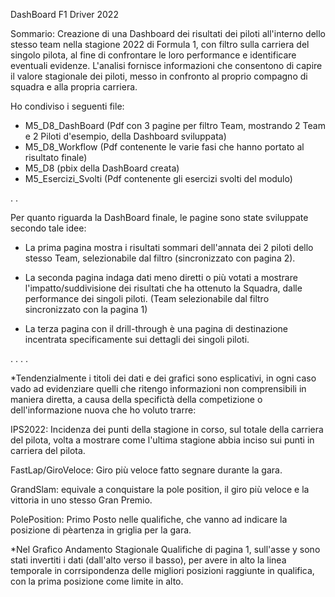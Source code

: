 DashBoard F1 Driver 2022

Sommario:
Creazione di una Dashboard dei risultati dei piloti all'interno dello stesso team nella stagione 2022 di Formula 1, con filtro sulla carriera del singolo pilota, al fine di confrontare le loro performance e identificare eventuali evidenze.
L'analisi fornisce informazioni che consentono di capire il valore stagionale dei piloti, messo in confronto al proprio compagno di squadra e alla propria carriera.

Ho condiviso i seguenti file:

- M5_D8_DashBoard    (Pdf con 3 pagine per filtro Team, mostrando 2 Team e 2 Piloti d'esempio, della Dashboard sviluppata)
- M5_D8_Workflow     (Pdf contenente le varie fasi che hanno portato al risultato finale)
- M5_D8        (pbix della DashBoard creata)
- M5_Esercizi_Svolti   (Pdf contenente gli esercizi svolti del modulo)

.
.

Per quanto riguarda la DashBoard finale, le pagine sono state sviluppate secondo tale idee:

- La prima pagina mostra i risultati sommari dell'annata dei 2 piloti dello stesso Team, selezionabile dal filtro (sincronizzato con pagina 2).

- La seconda pagina indaga dati meno diretti o più votati a mostrare l'impatto/suddivisione dei risultati che ha ottenuto la Squadra, dalle performance dei singoli piloti. (Team selezionabile dal filtro sincronizzato con la pagina 1)

- La terza pagina con il drill-through è una pagina di destinazione incentrata specificamente sui dettagli dei singoli piloti.


.
.
.
.

*Tendenzialmente i titoli dei dati e dei grafici sono esplicativi, in ogni caso vado ad evidenziare quelli che ritengo informazioni non comprensibili in maniera diretta, a causa della specifictà della competizione o dell'informazione nuova che ho voluto trarre:

IPS2022:  Incidenza dei punti della stagione in corso, sul totale della carriera del pilota, volta a mostrare come l'ultima stagione abbia inciso sui punti in carriera del pilota.

FastLap/GiroVeloce: Giro più veloce fatto segnare durante la gara.

GrandSlam: equivale a conquistare la pole position, il giro più veloce e la vittoria in uno stesso Gran Premio.

PolePosition: Primo Posto nelle qualifiche, che vanno ad indicare la posizione di pèartenza in griglia per la gara.

*Nel Grafico Andamento Stagionale Qualifiche di pagina 1, sull'asse y sono stati invertiti i dati (dall'alto verso il basso), per avere in alto la linea temporale in corrsipondenza delle migliori posizioni raggiunte in qualifica, con la prima posizione come limite in alto.
